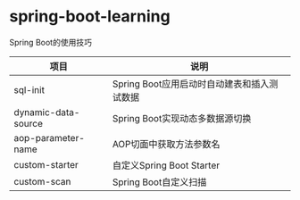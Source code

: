# spring-boot-learning

Spring Boot的使用技巧

| 项目                  | 说明                          |
|---------------------|-----------------------------|
| sql-init            | Spring Boot应用启动时自动建表和插入测试数据 |
| dynamic-data-source | Spring Boot实现动态多数据源切换       |
| aop-parameter-name  | AOP切面中获取方法参数名               |
| custom-starter      | 自定义Spring Boot Starter      |
| custom-scan         | Spring Boot自定义扫描            |